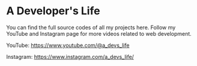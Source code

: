 # A Developer's Life
You can find the full source codes of all my projects here. Follow my YouTube and Instagram page for more videos related to web development.

YouTube: https://www.youtube.com/@a_devs_life

Instagram: https://www.instagram.com/a_devs_life/
